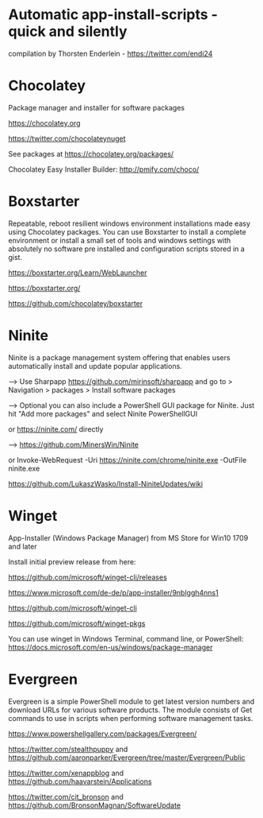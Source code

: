 # Automatic app-install-scripts - quick and silently
compilation by Thorsten Enderlein - https://twitter.com/endi24


# Chocolatey
Package manager and installer for software packages

https://chocolatey.org 

https://twitter.com/chocolateynuget

See packages at https://chocolatey.org/packages/

Chocolatey Easy Installer Builder: http://pmify.com/choco/

# Boxstarter
Repeatable, reboot resilient windows environment installations made easy using Chocolatey packages.
You can use Boxstarter to install a complete environment or install a small set of tools and windows settings with absolutely no software pre installed and configuration scripts stored in a gist.

https://boxstarter.org/Learn/WebLauncher

https://boxstarter.org/ 

https://github.com/chocolatey/boxstarter



# Ninite 
Ninite is a package management system offering that enables users automatically install and update popular applications.

--> Use Sharpapp https://github.com/mirinsoft/sharpapp and go to > Navigation > packages > Install software packages

--> Optional you can also include a PowerShell GUI package for Ninite. Just hit "Add more packages" and select Ninite PowerShellGUI

or https://ninite.com/ directly

--> https://github.com/MinersWin/Ninite

or Invoke-WebRequest -Uri https://ninite.com/chrome/ninite.exe -OutFile ninite.exe

https://github.com/LukaszWasko/Install-NiniteUpdates/wiki

# Winget 
App-Installer (Windows Package Manager) from MS Store for Win10 1709 and later

Install initial preview release from here: 

https://github.com/microsoft/winget-cli/releases

https://www.microsoft.com/de-de/p/app-installer/9nblggh4nns1

https://github.com/microsoft/winget-cli

https://github.com/microsoft/winget-pkgs

You can use winget in Windows Terminal, command line, or PowerShell: https://docs.microsoft.com/en-us/windows/package-manager


# Evergreen

Evergreen is a simple PowerShell module to get latest version numbers and download URLs for various software products. The module consists of Get commands to use in scripts when performing software management tasks.

https://www.powershellgallery.com/packages/Evergreen/

https://twitter.com/stealthpuppy and https://github.com/aaronparker/Evergreen/tree/master/Evergreen/Public

https://twitter.com/xenappblog and https://github.com/haavarstein/Applications

https://twitter.com/cit_bronson and https://github.com/BronsonMagnan/SoftwareUpdate
